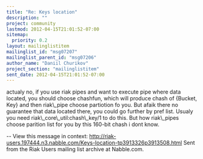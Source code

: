 ```yaml
---
title: "Re: Keys location"
description: ""
project: community
lastmod: 2012-04-15T21:01:52-07:00
sitemap:
  priority: 0.2
layout: mailinglistitem
mailinglist_id: "msg07207"
mailinglist_parent_id: "msg07206"
author_name: "Daniil Churikov"
project_section: "mailinglistitem"
sent_date: 2012-04-15T21:01:52-07:00
---
```



actualy no, if you use riak pipes and want to execute pipe where data
located, you should choose chashfun, which will produce chash of {Bucket,
Key} and then riak\\_pipe choose partiotion fo you. But afaik there no
guarantee that data located there, you could go further by pref list.
Usualy you need riak\\_core\\_util:chash\\_key/1 to do this. But how riak\\_pipes
choose parition list for you by this 160-bit chash i dont know.

--
View this message in context: 
http://riak-users.197444.n3.nabble.com/Keys-location-tp3913326p3913508.html
Sent from the Riak Users mailing list archive at Nabble.com.

